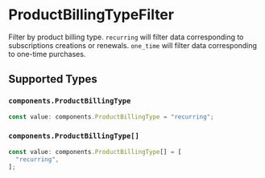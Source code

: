 # ProductBillingTypeFilter

Filter by product billing type. `recurring` will filter data corresponding to subscriptions creations or renewals. `one_time` will filter data corresponding to one-time purchases.


## Supported Types

### `components.ProductBillingType`

```typescript
const value: components.ProductBillingType = "recurring";
```

### `components.ProductBillingType[]`

```typescript
const value: components.ProductBillingType[] = [
  "recurring",
];
```

